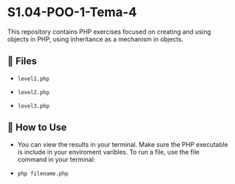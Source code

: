 # S1.04-POO-1-Tema-4

This repository contains PHP exercises focused on creating and using objects in PHP, using inheritance as a mechanism in objects.

## 📁 Files

- `level1.php`

- `level2.php`

- `level3.php`

## 🚀 How to Use

- You can view the results in your terminal. Make sure the PHP executable is include in your enviroment varibles. To run a file, use the file command in your terminal:

- `php filename.php`
